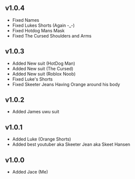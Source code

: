 ## v1.0.4
- Fixed Names
- Fixed Lukes Shorts (Again -_-)
- Fixed Hotdog Mans Mask
- Fixed The Cursed Shoulders and Arms
## v1.0.3
- Added New suit (HotDog Man)
- Added New suit (The Cursed)
- Added New suit (Roblox Noob)
- Fixed Luke's Shorts
- Fixed Skeeter Jeans Having Orange around his body
## v1.0.2
- Added James uwu suit
## v1.0.1
- Added Luke (Orange Shorts)
- Added best youtuber aka Skeeter Jean aka Skeet Hansen

## v1.0.0
- Added Jace (Me)


	
</details>